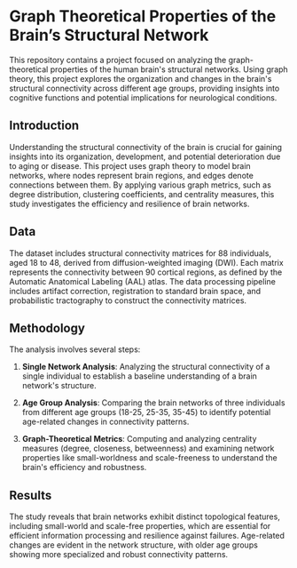 # Graph Theoretical Properties of the Brain’s Structural Network

This repository contains a project focused on analyzing the graph-theoretical properties of the human brain's structural networks. Using graph theory, this project explores the organization and changes in the brain's structural connectivity across different age groups, providing insights into cognitive functions and potential implications for neurological conditions.

## Introduction

Understanding the structural connectivity of the brain is crucial for gaining insights into its organization, development, and potential deterioration due to aging or disease. This project uses graph theory to model brain networks, where nodes represent brain regions, and edges denote connections between them. By applying various graph metrics, such as degree distribution, clustering coefficients, and centrality measures, this study investigates the efficiency and resilience of brain networks.

## Data

The dataset includes structural connectivity matrices for 88 individuals, aged 18 to 48, derived from diffusion-weighted imaging (DWI). Each matrix represents the connectivity between 90 cortical regions, as defined by the Automatic Anatomical Labeling (AAL) atlas. The data processing pipeline includes artifact correction, registration to standard brain space, and probabilistic tractography to construct the connectivity matrices.

## Methodology

The analysis involves several steps:

1. **Single Network Analysis**: Analyzing the structural connectivity of a single individual to establish a baseline understanding of a brain network's structure.
   
2. **Age Group Analysis**: Comparing the brain networks of three individuals from different age groups (18-25, 25-35, 35-45) to identify potential age-related changes in connectivity patterns.

3. **Graph-Theoretical Metrics**: Computing and analyzing centrality measures (degree, closeness, betweenness) and examining network properties like small-worldness and scale-freeness to understand the brain's efficiency and robustness.

## Results

The study reveals that brain networks exhibit distinct topological features, including small-world and scale-free properties, which are essential for efficient information processing and resilience against failures. Age-related changes are evident in the network structure, with older age groups showing more specialized and robust connectivity patterns.
